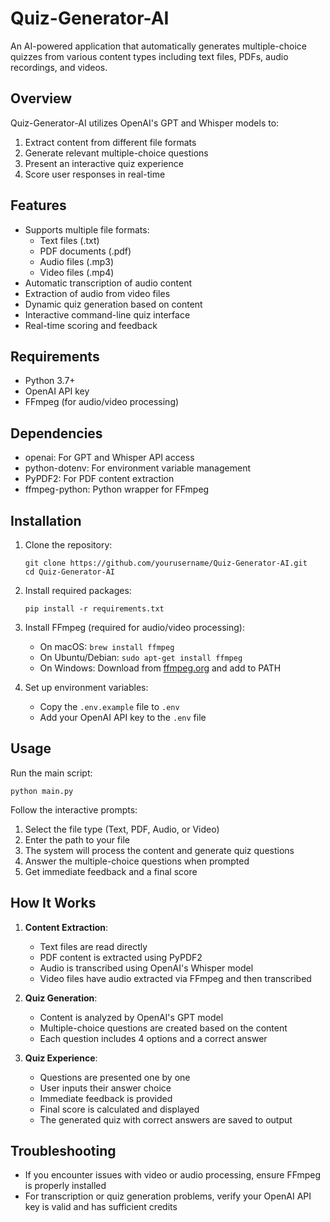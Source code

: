 # Quiz-Generator-AI

An AI-powered application that automatically generates multiple-choice quizzes from various content types including text files, PDFs, audio recordings, and videos.

## Overview

Quiz-Generator-AI utilizes OpenAI's GPT and Whisper models to:
1. Extract content from different file formats
2. Generate relevant multiple-choice questions
3. Present an interactive quiz experience
4. Score user responses in real-time

## Features

- Supports multiple file formats:
  - Text files (.txt)
  - PDF documents (.pdf)
  - Audio files (.mp3)
  - Video files (.mp4)
- Automatic transcription of audio content
- Extraction of audio from video files
- Dynamic quiz generation based on content
- Interactive command-line quiz interface
- Real-time scoring and feedback

## Requirements

- Python 3.7+
- OpenAI API key
- FFmpeg (for audio/video processing)

## Dependencies

- openai: For GPT and Whisper API access
- python-dotenv: For environment variable management
- PyPDF2: For PDF content extraction
- ffmpeg-python: Python wrapper for FFmpeg

## Installation

1. Clone the repository:
   ```
   git clone https://github.com/yourusername/Quiz-Generator-AI.git
   cd Quiz-Generator-AI
   ```

2. Install required packages:
   ```
   pip install -r requirements.txt
   ```

3. Install FFmpeg (required for audio/video processing):
   - On macOS: `brew install ffmpeg`
   - On Ubuntu/Debian: `sudo apt-get install ffmpeg`
   - On Windows: Download from [ffmpeg.org](https://ffmpeg.org/download.html) and add to PATH

4. Set up environment variables:
   - Copy the `.env.example` file to `.env`
   - Add your OpenAI API key to the `.env` file

## Usage

Run the main script:
```
python main.py
```

Follow the interactive prompts:
1. Select the file type (Text, PDF, Audio, or Video)
2. Enter the path to your file
3. The system will process the content and generate quiz questions
4. Answer the multiple-choice questions when prompted
5. Get immediate feedback and a final score

## How It Works

1. **Content Extraction**:
   - Text files are read directly
   - PDF content is extracted using PyPDF2
   - Audio is transcribed using OpenAI's Whisper model
   - Video files have audio extracted via FFmpeg and then transcribed

2. **Quiz Generation**:
   - Content is analyzed by OpenAI's GPT model
   - Multiple-choice questions are created based on the content
   - Each question includes 4 options and a correct answer

3. **Quiz Experience**:
   - Questions are presented one by one
   - User inputs their answer choice
   - Immediate feedback is provided
   - Final score is calculated and displayed
   - The generated quiz with correct answers are saved to output

## Troubleshooting

- If you encounter issues with video or audio processing, ensure FFmpeg is properly installed
- For transcription or quiz generation problems, verify your OpenAI API key is valid and has sufficient credits